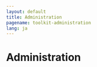 ```yaml
---
layout: default
title: Administration
pagename: toolkit-administration
lang: ja
---
```


# Administration
